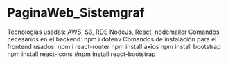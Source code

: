 # PaginaWeb_Sistemgraf
Tecnologias usadas:
    AWS,
    S3,
    RDS
    NodeJs,
    React,
    nodemailer
Comandos necesarios en el backend:
    npm i dotenv
Comandos de instalación para el frontend usados:
    npm i react-router
    npm install axios
    npm install bootstrap
    npm install react-icons
    #npm install react-bootstrap

    
